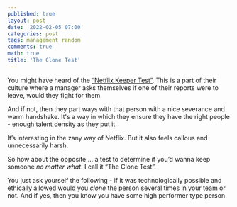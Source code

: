 ```yaml
---
published: true
layout: post
date: '2022-02-05 07:00'
categories: post
tags: management random
comments: true
math: true
title: 'The Clone Test'
---
```

You might have heard of the [“Netflix Keeper Test”](https://jobs.netflix.com/culture). This is a part of their
culture where a manager asks themselves if one of their reports were to leave, would they fight for them. 

And if not, then they part ways with that person with a nice severance and warm handshake. It's a way in which they
ensure they have the right people - enough talent density as they put it.

It’s interesting in the zany way of Netflix. But it also feels callous and unnecessarily harsh.

So how about the opposite … a test to determine if you’d wanna keep someone _no matter what_. I call it
“The Clone Test”. 

You just ask yourself the following - if it was technologically possible and ethically allowed would you _clone_
the person several times in your team or not. And if yes, then you know you have some high performer type person.

